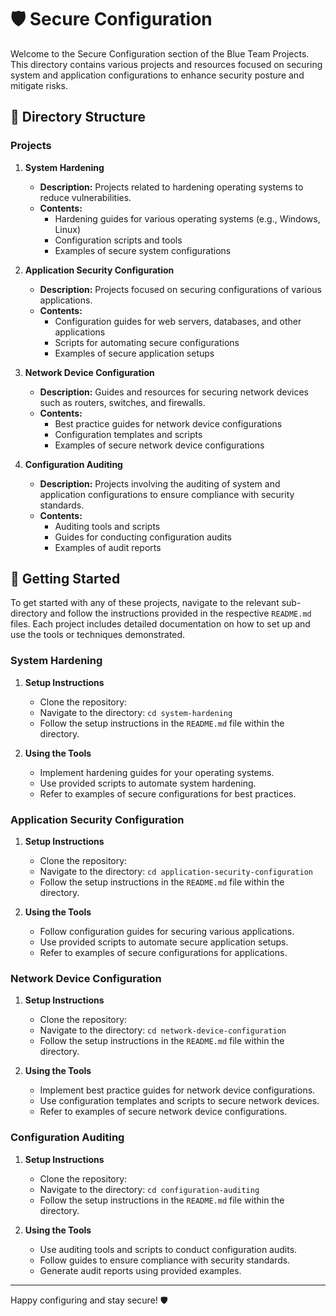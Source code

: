 # 🛡️ Secure Configuration

Welcome to the Secure Configuration section of the Blue Team Projects. This directory contains various projects and resources focused on securing system and application configurations to enhance security posture and mitigate risks.

## 📁 Directory Structure

### Projects

1. **System Hardening**
   - **Description:** Projects related to hardening operating systems to reduce vulnerabilities.
   - **Contents:**
     - Hardening guides for various operating systems (e.g., Windows, Linux)
     - Configuration scripts and tools
     - Examples of secure system configurations

2. **Application Security Configuration**
   - **Description:** Projects focused on securing configurations of various applications.
   - **Contents:**
     - Configuration guides for web servers, databases, and other applications
     - Scripts for automating secure configurations
     - Examples of secure application setups

3. **Network Device Configuration**
   - **Description:** Guides and resources for securing network devices such as routers, switches, and firewalls.
   - **Contents:**
     - Best practice guides for network device configurations
     - Configuration templates and scripts
     - Examples of secure network device configurations

4. **Configuration Auditing**
   - **Description:** Projects involving the auditing of system and application configurations to ensure compliance with security standards.
   - **Contents:**
     - Auditing tools and scripts
     - Guides for conducting configuration audits
     - Examples of audit reports

## 🚀 Getting Started

To get started with any of these projects, navigate to the relevant sub-directory and follow the instructions provided in the respective `README.md` files. Each project includes detailed documentation on how to set up and use the tools or techniques demonstrated.

### System Hardening

1. **Setup Instructions**
   - Clone the repository: 
   - Navigate to the directory: `cd system-hardening`
   - Follow the setup instructions in the `README.md` file within the directory.

2. **Using the Tools**
   - Implement hardening guides for your operating systems.
   - Use provided scripts to automate system hardening.
   - Refer to examples of secure configurations for best practices.

### Application Security Configuration

1. **Setup Instructions**
   - Clone the repository: 
   - Navigate to the directory: `cd application-security-configuration`
   - Follow the setup instructions in the `README.md` file within the directory.

2. **Using the Tools**
   - Follow configuration guides for securing various applications.
   - Use provided scripts to automate secure application setups.
   - Refer to examples of secure configurations for applications.

### Network Device Configuration

1. **Setup Instructions**
   - Clone the repository: 
   - Navigate to the directory: `cd network-device-configuration`
   - Follow the setup instructions in the `README.md` file within the directory.

2. **Using the Tools**
   - Implement best practice guides for network device configurations.
   - Use configuration templates and scripts to secure network devices.
   - Refer to examples of secure network device configurations.

### Configuration Auditing

1. **Setup Instructions**
   - Clone the repository: 
   - Navigate to the directory: `cd configuration-auditing`
   - Follow the setup instructions in the `README.md` file within the directory.

2. **Using the Tools**
   - Use auditing tools and scripts to conduct configuration audits.
   - Follow guides to ensure compliance with security standards.
   - Generate audit reports using provided examples.

---

Happy configuring and stay secure! 🛡️
